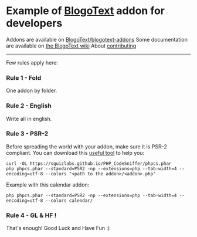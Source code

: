# Example of [BlogoText](https://github.com/BlogoText/blogotext) addon for developers
Addons are available on [BlogoText/blogotext-addons](https://github.com/BlogoText/blogotext-addons)
Some documentation are available on [the BlogoText wiki](https://github.com/BlogoText/blogotext/wiki)
About [contributing](https://github.com/BlogoText/blogotext/wiki/Contributing)

---

Few rules apply here:


### Rule 1 - Fold

One addon by folder.

### Rule 2 - English

Write all in english.

### Rule 3 - PSR-2

Before spreading the world with your addon, make sure it is PSR-2 compliant.
You can download this [useful tool](https://github.com/squizlabs/PHP_CodeSniffer) to help you:

    curl -OL https://squizlabs.github.io/PHP_CodeSniffer/phpcs.phar
    php phpcs.phar --standard=PSR2 -np --extensions=php --tab-width=4 --encoding=utf-8 --colors "<path to the addon>/<addon>.php"

Example with this calendar addon:

    php phpcs.phar --standard=PSR2 -np --extensions=php --tab-width=4 --encoding=utf-8 --colors calendar/

### Rule 4 - GL & HF !

That's enough! Good Luck and Have Fun :)